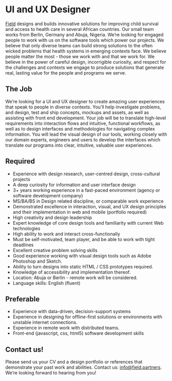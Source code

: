 # UI and UX Designer

[Field](http://www.field.partners) designs and builds innovative solutions for improving child survival and access to health care in several African countries. Our small team works from Berlin, Germany and Abuja, Nigeria. We’re looking for engaged people to work with us on the software tools which power our projects.
We believe that only diverse teams can build strong solutions to the often wicked problems that health systems in emerging contexts face. We believe people matter the most - those we work with and that we work for. We believe in the power of careful design, incorrigible curiosity, and respect for the challenges and contexts we engage to produce solutions that generate real, lasting value for the people and programs we serve. 

## The Job
We’re looking for a UI and UX designer to create amazing user experiences that speak to people in diverse contexts. You’ll help investigate problems, and design, test and ship concepts, mockups and assets, as well as assisting with front end development. 
Your job will be to translate high-level requirements into interaction flows and intuitive, functional workflows, as well as to design interfaces and methodologies for navigating complex information. You will lead the visual design of our tools, working closely with our domain experts, engineers and users to develop the interfaces which translate our programs into clear, intuitive, valuable user experiences.

## Required
* Experience with design research, user-centred design, cross-cultural projects
* A deep curiosity for information and user interface design
* 3+ years working experience in a fast-paced environment (agency or software development company)
* MS/BA/BS in Design related discipline, or comparable work experience
* Demonstrated excellence in interaction, visual, and UX design principles and their implementation in web and mobile (portfolio required)
* High creativity and design leadership
* Expert knowledge of core design tools and familiarity with current Web technologies
* High ability to work and interact cross-functionally
* Must be self-motivated, team player, and be able to work with tight deadlines
* Excellent creative problem solving skills
* Good experience working with visual design tools such as Adobe Photoshop and Sketch.
* Ability to turn designs into static HTML / CSS prototypes required.
* Knowledge of accessibility and implementation thereof.
* Location: Abuja or Berlin - remote work will be considered.
* Language skills: English (fluent)

## Preferable
* Experience with data-driven, decision-support systems
* Experience in designing for offline-first solutions or environments with unstable internet connections.
* Experience in remote work with distributed teams.
* Front-end (javascript, css, html5) software development skills

## Contact us!
Please send us your CV and a design portfolio or references that demonstrate your past work and abilities. Contact us: <a href="mailto:info@field.partners">info@field.partners</a>. We’re looking forward to hearing from you!

